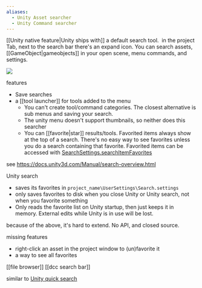 ```yaml
---
aliases:
  - Unity Asset searcher
  - Unity Command searcher
---
```

[[Unity native feature|Unity ships with]] a default search tool.  
in the project Tab, next to the search bar there's an expand icon.
You can search assets, [[GameObject|gameobjects]] in your open scene,  menu commands, and settings.

![](https://docs.unity3d.com/uploads/Main/search-profile-package.png)

features
- Save searches
- a [[tool launcher]] for tools added to the menu
	- You can't create tool/command categories. The closest alternative is sub menus and saving your search.
	- The unity menu doesn't support thumbnails, so neither does this searcher
	- You can [[favorite|star]] results/tools. Favorited items always show at the top of a search.
	  There's no easy way to see favorites unless you do a search containing that favorite.
	  Favorited items can be accessed with [SearchSettings.searchItemFavorites](https://docs.unity3d.com/ScriptReference/Search.SearchSettings-searchItemFavorites.html)

see https://docs.unity3d.com/Manual/search-overview.html

Unity search 
- saves its favorites in 
`project_name\UserSettings\Search.settings`
- only saves favorites to disk when you close Unity or Unity search, not when you favorite something
- Only reads the favorite list on Unity startup, then just keeps it in memory. External edits while Unity is in use will be lost.

because of the above, it's hard to extend. No API, and closed source.

missing features
- right-click an asset in the project window to (un)favorite it
- a way to see all favorites


[[file browser]]
[[dcc search bar]]

similar to [Unity quick search](https://docs.unity3d.com/Packages/com.unity.quicksearch@1.1/manual/index.html#api)
